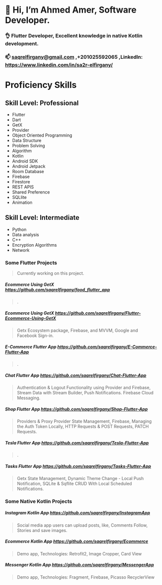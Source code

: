 #  👋 Hi, I’m Ahmed Amer, Software Developer.
### 👌 Flutter Developer, Excellent knowledge in native Kotlin development.
### 📫 saqrelfirgany@gmail.com ,+201025592065 ,LinkedIn: https://www.linkedin.com/in/sa2r-elfirgany/
 
# Proficiency Skills
## Skill Level: Professional

- Flutter 
- Dart
- GetX
- Provider
- Object Oriented Programming
- Data Structure
- Problem Solving
- Algorithm
- Kotlin
- Android SDK
- Android Jetpack
- Room Database
- Firebase
- Firestore
- REST APIS
- Shared Preference
- SQLlite
- Animation

## Skill Level: Intermediate
- Python
- Data analysis
- C++
- Encryption Algorithms
- Network


### Some Flutter Projects

> Currently working on this project.
##### Ecommerce Using GetX  https://github.com/saqrelfirgany/food_flutter_app
> .

##### Ecommerce Using GetX  https://github.com/saqrelfirgany/Flutter-Ecommerce-Using-GetX
> Getx Ecosystem package, Firebase, and MVVM, Google and Facebook Sign-in.

##### E-Commerce Flutter App  https://github.com/saqrelfirgany/E-Commerce-Flutter-App
> .

##### Chat Flutter App  https://github.com/saqrelfirgany/Chat-Flutter-App
> Authentication & Logout Functionality using Provider and Firebase, Stream Data with Stream Builder, Push Notifications. Firebase Cloud Messaging.

##### Shop Flutter App  https://github.com/saqrelfirgany/Shop-Flutter-App
> Providers & Proxy Provider State Management, Firebase, Managing the Auth Token Locally, HTTP Requests & POST Requests, PATCH Requests.

##### Tesla Flutter App  https://github.com/saqrelfirgany/Tesla-Flutter-App
> .

##### Tasks Flutter App  https://github.com/saqrelfirgany/Tasks-Flutter-App
> Getx State Management, Dynamic Theme Change - Local Push Notification, SQLite & Sqflite CRUD With Local Scheduled Notifications.


### Some Native Kotlin Projects

##### Instagram Kotlin App  https://github.com/saqrelfirgany/InstagramApp
> Social media app users can upload posts, like, Comments Follow, Stories and save images.

##### Ecommerce Kotlin App  https://github.com/saqrelfirgany/Ecommerce
> Demo app, Technologies: Retrofit2, Image Cropper, Card View

##### Messenger Kotlin App  https://github.com/saqrelfirgany/MessengerApp
> Demo app, Technologies: Fragment, Firebase, Picasso RecyclerView

